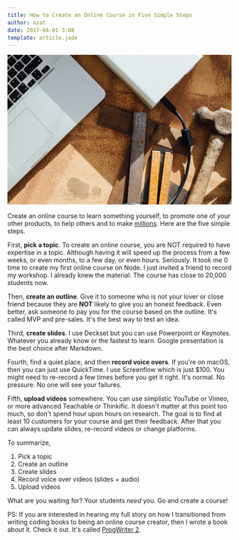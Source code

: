 ```yaml
---
title: How to Create an Online Course in Five Simple Steps
author: azat
date: 2017-04-01 3:08
template: article.jade
---
```


![](DeathtoStock_ModernWorkshop-04.jpg)

Create an online course to learn something yourself, to promote one of your other products, to help others and to make [millions](https://www.fastcompany.com/3047592/this-online-school-for-developers-pays-teachers-millions-of-dollars). Here are the five simple steps.

First, **pick a topic**. To create an online course, you are NOT required to have expertise in a topic. Although having it will speed up the process from a few weeks, or even months, to a few day, or even hours. Seriously. It took me 0 time to create my first online course on Node. I just invited a friend to record my workshop. I already knew the material. The course has close to 20,000 students now.


Then, **create an outline**. Give it to someone who is not your lover or close friend because they are **NOT** likely to give you an honest feedback. Even better, ask someone to pay you for the course based on the outline. It's called MVP and pre-sales. It's the best way to test an idea.

Third, **create slides**. I use Deckset but you can use Powerpoint or Keynotes. Whatever you already know or the fastest to learn. Google presentation is the best choice after Markdown.

Fourth, find a quiet place, and then **record voice overs**. If you're on macOS, then you can just use QuickTime. I use Screenflow which is just $100. You might need to re-record a few times before you get it right. It's normal. No pressure. No one will see your failures.

Fifth, **upload videos** somewhere. You can use simplistic YouTube or Vimeo, or more advanced Teachable or Thinkific. It doesn't matter at this point too much, so don't spend hour upon hours on research. The goal is to find at least 10 customers for your course and get their feedback. After that you can always update slides, re-record videos or change platforms.


To summarize,

1. Pick a topic
2. Create an outline
3. Create slides
4. Record voice over videos (slides + audio)
5. Upload videos

What are you waiting for? Your students *need* you. Go and create a course!

PS: If you are interested in hearing my full story on how I transitioned from writing coding books to being an online course creator, then I wrote a book about it. Check it out. It's called [ProgWriter 2](http://amzn.to/1IjQazP).
